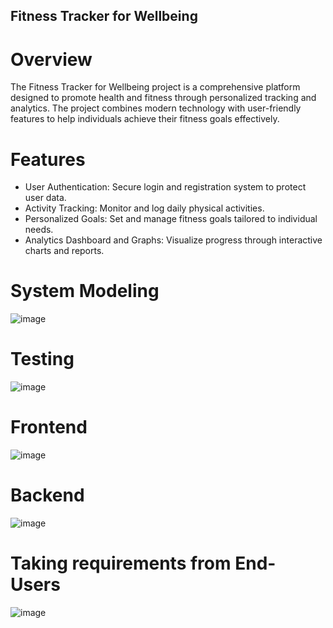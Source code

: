 ## Fitness Tracker for Wellbeing

# Overview
The Fitness Tracker for Wellbeing project is a comprehensive platform designed to promote health and fitness through personalized tracking and analytics. The project combines modern technology with user-friendly features to help individuals achieve their fitness goals effectively.

# Features
- User Authentication: Secure login and registration system to protect user data.
- Activity Tracking: Monitor and log daily physical activities.
- Personalized Goals: Set and manage fitness goals tailored to individual needs.
- Analytics Dashboard and Graphs: Visualize progress through interactive charts and reports.
  
# System Modeling 
![image](https://github.com/user-attachments/assets/d48ba496-0560-4b14-863e-ccdac5a34e1b)

# Testing
![image](https://github.com/user-attachments/assets/a9641c6c-1de7-44ca-bc68-40d72298792d)

# Frontend
![image](https://github.com/user-attachments/assets/7ad4a680-c445-4ae6-bb23-2a9fdc54ab57)

# Backend
![image](https://github.com/user-attachments/assets/a7f5b15f-edd2-4323-a9e1-da2bdc84336f)

# Taking requirements from End-Users

![image](https://github.com/user-attachments/assets/197b76cc-13e5-4282-a60b-7e5a78c65e39)

